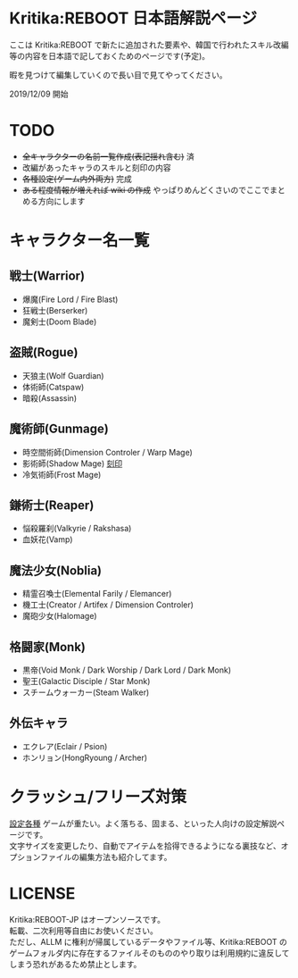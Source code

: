 # Kritika:REBOOT 日本語解説ページ

ここは Kritika:REBOOT で新たに追加された要素や、韓国で行われたスキル改編等の内容を日本語で記しておくためのページです(予定)。

暇を見つけて編集していくので長い目で見てやってください。

2019/12/09 開始

# TODO

- ~~全キャラクターの名前一覧作成(表記揺れ含む)~~ 済
- 改編があったキャラのスキルと刻印の内容
- ~~各種設定(ゲーム内外両方)~~ 完成
- ~~ある程度情報が増えれば wiki の作成~~ やっぱりめんどくさいのでここでまとめる方向にします

# キャラクター名一覧

## 戦士(Warrior)

- 爆魔(Fire Lord / Fire Blast)
- 狂戦士(Berserker)
- 魔剣士(Doom Blade)

## 盗賊(Rogue)

- 天狼主(Wolf Guardian)
- 体術師(Catspaw)
- 暗殺(Assassin)

## 魔術師(Gunmage)

- 時空間術師(Dimension Controler / Warp Mage)
- 影術師(Shadow Mage) [刻印](/ShadowMage.md)
- 冷気術師(Frost Mage)

## 鎌術士(Reaper)

- 悩殺羅刹(Valkyrie / Rakshasa)
- 血妖花(Vamp)

## 魔法少女(Noblia)

- 精霊召喚士(Elemental Farily / Elemancer)
- 機工士(Creator / Artifex / Dimension Controler)
- 魔砲少女(Halomage)

## 格闘家(Monk)

- 黒帝(Void Monk / Dark Worship / Dark Lord / Dark Monk)
- 聖王(Galactic Disciple / Star Monk)
- スチームウォーカー(Steam Walker)

## 外伝キャラ

- エクレア(Eclair / Psion)
- ホンリョン(HongRyoung / Archer)

# クラッシュ/フリーズ対策

[設定各種](/settings.md)
ゲームが重たい。よく落ちる、固まる、といった人向けの設定解説ページです。  
文字サイズを変更したり、自動でアイテムを拾得できるようになる裏技など、オプションファイルの編集方法も紹介してます。

# LICENSE

Kritika:REBOOT-JP はオープンソースです。  
転載、二次利用等自由にお使いください。  
ただし、ALLM に権利が帰属しているデータやファイル等、Kritika:REBOOT のゲームフォルダ内に存在するファイルそのもののやり取りは利用規約に違反してしまう恐れがあるため禁止とします。
